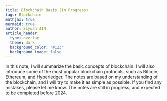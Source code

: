 ```yaml
---
title: Blockchain Basis (In Progress)
tags: Blockchain
mathjax: true
mermaid: true
author: Siyuan JIN
article_header:
  type: overlay
  theme: dark
  background_color: '#123'
  background_image: false
---
```


In this note, I will summarize the basic concepts of blockchain. I will also introduce some of the most popular blockchain protocols, such as Bitcoin, Ethereum, and Hyperledger. The notes are based on my understanding of the blockchain, and I will try to make it as simple as possible. If you find any mistakes, please let me know. The notes are still in progress, and expected to be completed before 2024.

